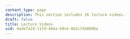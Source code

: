 ```yaml
---
content_type: page
description: This section includes 26 lecture videos.
draft: false
title: Lecture Videos
uid: 4ada7a24-11fd-484a-b9ce-0a2cfda8b96a
---
```

